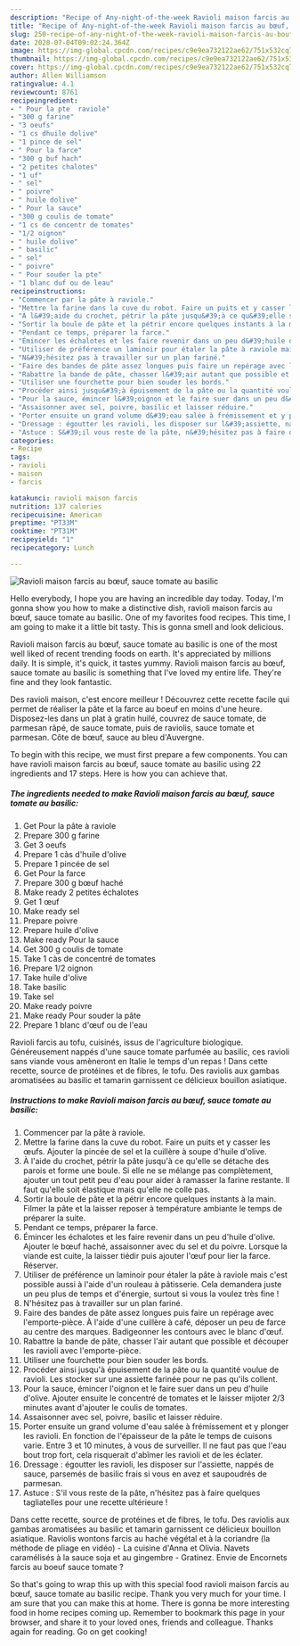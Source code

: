 ```yaml
---
description: "Recipe of Any-night-of-the-week Ravioli maison farcis au bœuf, sauce tomate au basilic"
title: "Recipe of Any-night-of-the-week Ravioli maison farcis au bœuf, sauce tomate au basilic"
slug: 250-recipe-of-any-night-of-the-week-ravioli-maison-farcis-au-bouf-sauce-tomate-au-basilic
date: 2020-07-04T09:02:24.364Z
image: https://img-global.cpcdn.com/recipes/c9e9ea732122ae62/751x532cq70/ravioli-maison-farcis-au-boeuf-sauce-tomate-au-basilic-photo-principale-de-la-recette.jpg
thumbnail: https://img-global.cpcdn.com/recipes/c9e9ea732122ae62/751x532cq70/ravioli-maison-farcis-au-boeuf-sauce-tomate-au-basilic-photo-principale-de-la-recette.jpg
cover: https://img-global.cpcdn.com/recipes/c9e9ea732122ae62/751x532cq70/ravioli-maison-farcis-au-boeuf-sauce-tomate-au-basilic-photo-principale-de-la-recette.jpg
author: Allen Williamson
ratingvalue: 4.1
reviewcount: 8761
recipeingredient:
- " Pour la pte  raviole"
- "300 g farine"
- "3 oeufs"
- "1 cs dhuile dolive"
- "1 pince de sel"
- " Pour la farce"
- "300 g buf hach"
- "2 petites chalotes"
- "1 uf"
- " sel"
- " poivre"
- " huile dolive"
- " Pour la sauce"
- "300 g coulis de tomate"
- "1 cs de concentr de tomates"
- "1/2 oignon"
- " huile dolive"
- " basilic"
- " sel"
- " poivre"
- " Pour souder la pte"
- "1 blanc duf ou de leau"
recipeinstructions:
- "Commencer par la pâte à raviole."
- "Mettre la farine dans la cuve du robot. Faire un puits et y casser les œufs. Ajouter la pincée de sel et la cuillère à soupe d&#39;huile d&#39;olive."
- "À l&#39;aide du crochet, pétrir la pâte jusqu&#39;à ce qu&#39;elle se détache des parois et forme une boule. Si elle ne se mélange pas complètement, ajouter un tout petit peu d&#39;eau pour aider à ramasser la farine restante. Il faut qu&#39;elle soit élastique mais qu&#39;elle ne colle pas."
- "Sortir la boule de pâte et la pétrir encore quelques instants à la main. Filmer la pâte et la laisser reposer à température ambiante le temps de préparer la suite."
- "Pendant ce temps, préparer la farce."
- "Émincer les échalotes et les faire revenir dans un peu d&#39;huile d&#39;olive. Ajouter le bœuf haché, assaisonner avec du sel et du poivre. Lorsque la viande est cuite, la laisser tiédir puis ajouter l&#39;œuf pour lier la farce. Réserver."
- "Utiliser de préférence un laminoir pour étaler la pâte à raviole mais c&#39;est possible aussi à l&#39;aide d&#39;un rouleau à pâtisserie. Cela demandera juste un peu plus de temps et d&#39;énergie, surtout si vous la voulez très fine !"
- "N&#39;hésitez pas à travailler sur un plan fariné."
- "Faire des bandes de pâte assez longues puis faire un repérage avec l&#39;emporte-pièce. À l&#39;aide d&#39;une cuillère à café, déposer un peu de farce au centre des marques. Badigeonner les contours avec le blanc d&#39;œuf."
- "Rabattre la bande de pâte, chasser l&#39;air autant que possible et découper les ravioli avec l&#39;emporte-pièce."
- "Utiliser une fourchette pour bien souder les bords."
- "Procéder ainsi jusqu&#39;à épuisement de la pâte ou la quantité voulue de ravioli. Les stocker sur une assiette farinée pour ne pas qu&#39;ils collent."
- "Pour la sauce, émincer l&#39;oignon et le faire suer dans un peu d&#39;huile d&#39;olive. Ajouter ensuite le concentré de tomates et le laisser mijoter 2/3 minutes avant d&#39;ajouter le coulis de tomates."
- "Assaisonner avec sel, poivre, basilic et laisser réduire."
- "Porter ensuite un grand volume d&#39;eau salée à frémissement et y plonger les ravioli. En fonction de l&#39;épaisseur de la pâte le temps de cuisons varie. Entre 3 et 10 minutes, à vous de surveiller. Il ne faut pas que l&#39;eau bout trop fort, cela risquerait d&#39;abîmer les ravioli et de les éclater."
- "Dressage : égoutter les ravioli, les disposer sur l&#39;assiette, nappés de sauce, parsemés de basilic frais si vous en avez et saupoudrés de parmesan."
- "Astuce : S&#39;il vous reste de la pâte, n&#39;hésitez pas à faire quelques tagliatelles pour une recette ultérieure !"
categories:
- Recipe
tags:
- ravioli
- maison
- farcis

katakunci: ravioli maison farcis 
nutrition: 137 calories
recipecuisine: American
preptime: "PT33M"
cooktime: "PT31M"
recipeyield: "1"
recipecategory: Lunch

---
```



![Ravioli maison farcis au bœuf, sauce tomate au basilic](https://img-global.cpcdn.com/recipes/c9e9ea732122ae62/751x532cq70/ravioli-maison-farcis-au-boeuf-sauce-tomate-au-basilic-photo-principale-de-la-recette.jpg)

Hello everybody, I hope you are having an incredible day today. Today, I'm gonna show you how to make a distinctive dish, ravioli maison farcis au bœuf, sauce tomate au basilic. One of my favorites food recipes. This time, I am going to make it a little bit tasty. This is gonna smell and look delicious.

Ravioli maison farcis au bœuf, sauce tomate au basilic is one of the most well liked of recent trending foods on earth. It's appreciated by millions daily. It is simple, it's quick, it tastes yummy. Ravioli maison farcis au bœuf, sauce tomate au basilic is something that I've loved my entire life. They're fine and they look fantastic.

Des ravioli maison, c&#39;est encore meilleur ! Découvrez cette recette facile qui permet de réaliser la pâte et la farce au boeuf en moins d&#39;une heure. Disposez-les dans un plat à gratin huilé, couvrez de sauce tomate, de parmesan râpé, de sauce tomate, puis de raviolis, sauce tomate et parmesan. Côte de bœuf, sauce au bleu d&#39;Auvergne.


To begin with this recipe, we must first prepare a few components. You can have ravioli maison farcis au bœuf, sauce tomate au basilic using 22 ingredients and 17 steps. Here is how you can achieve that.

<!--inarticleads1-->

##### The ingredients needed to make Ravioli maison farcis au bœuf, sauce tomate au basilic:

1. Get  Pour la pâte à raviole
1. Prepare 300 g farine
1. Get 3 oeufs
1. Prepare 1 càs d&#39;huile d&#39;olive
1. Prepare 1 pincée de sel
1. Get  Pour la farce
1. Prepare 300 g bœuf haché
1. Make ready 2 petites échalotes
1. Get 1 œuf
1. Make ready  sel
1. Prepare  poivre
1. Prepare  huile d&#39;olive
1. Make ready  Pour la sauce
1. Get 300 g coulis de tomate
1. Take 1 càs de concentré de tomates
1. Prepare 1/2 oignon
1. Take  huile d&#39;olive
1. Take  basilic
1. Take  sel
1. Make ready  poivre
1. Make ready  Pour souder la pâte
1. Prepare 1 blanc d&#39;œuf ou de l&#39;eau


Ravioli farcis au tofu, cuisinés, issus de l&#39;agriculture biologique. Généreusement nappés d&#39;une sauce tomate parfumée au basilic, ces ravioli sans viande vous amèneront en Italie le temps d&#39;un repas ! Dans cette recette, source de protéines et de fibres, le tofu. Des raviolis aux gambas aromatisées au basilic et tamarin garnissent ce délicieux bouillon asiatique. 

<!--inarticleads2-->

##### Instructions to make Ravioli maison farcis au bœuf, sauce tomate au basilic:

1. Commencer par la pâte à raviole.
1. Mettre la farine dans la cuve du robot. Faire un puits et y casser les œufs. Ajouter la pincée de sel et la cuillère à soupe d&#39;huile d&#39;olive.
1. À l&#39;aide du crochet, pétrir la pâte jusqu&#39;à ce qu&#39;elle se détache des parois et forme une boule. Si elle ne se mélange pas complètement, ajouter un tout petit peu d&#39;eau pour aider à ramasser la farine restante. Il faut qu&#39;elle soit élastique mais qu&#39;elle ne colle pas.
1. Sortir la boule de pâte et la pétrir encore quelques instants à la main. Filmer la pâte et la laisser reposer à température ambiante le temps de préparer la suite.
1. Pendant ce temps, préparer la farce.
1. Émincer les échalotes et les faire revenir dans un peu d&#39;huile d&#39;olive. Ajouter le bœuf haché, assaisonner avec du sel et du poivre. Lorsque la viande est cuite, la laisser tiédir puis ajouter l&#39;œuf pour lier la farce. Réserver.
1. Utiliser de préférence un laminoir pour étaler la pâte à raviole mais c&#39;est possible aussi à l&#39;aide d&#39;un rouleau à pâtisserie. Cela demandera juste un peu plus de temps et d&#39;énergie, surtout si vous la voulez très fine !
1. N&#39;hésitez pas à travailler sur un plan fariné.
1. Faire des bandes de pâte assez longues puis faire un repérage avec l&#39;emporte-pièce. À l&#39;aide d&#39;une cuillère à café, déposer un peu de farce au centre des marques. Badigeonner les contours avec le blanc d&#39;œuf.
1. Rabattre la bande de pâte, chasser l&#39;air autant que possible et découper les ravioli avec l&#39;emporte-pièce.
1. Utiliser une fourchette pour bien souder les bords.
1. Procéder ainsi jusqu&#39;à épuisement de la pâte ou la quantité voulue de ravioli. Les stocker sur une assiette farinée pour ne pas qu&#39;ils collent.
1. Pour la sauce, émincer l&#39;oignon et le faire suer dans un peu d&#39;huile d&#39;olive. Ajouter ensuite le concentré de tomates et le laisser mijoter 2/3 minutes avant d&#39;ajouter le coulis de tomates.
1. Assaisonner avec sel, poivre, basilic et laisser réduire.
1. Porter ensuite un grand volume d&#39;eau salée à frémissement et y plonger les ravioli. En fonction de l&#39;épaisseur de la pâte le temps de cuisons varie. Entre 3 et 10 minutes, à vous de surveiller. Il ne faut pas que l&#39;eau bout trop fort, cela risquerait d&#39;abîmer les ravioli et de les éclater.
1. Dressage : égoutter les ravioli, les disposer sur l&#39;assiette, nappés de sauce, parsemés de basilic frais si vous en avez et saupoudrés de parmesan.
1. Astuce : S&#39;il vous reste de la pâte, n&#39;hésitez pas à faire quelques tagliatelles pour une recette ultérieure !


Dans cette recette, source de protéines et de fibres, le tofu. Des raviolis aux gambas aromatisées au basilic et tamarin garnissent ce délicieux bouillon asiatique. Raviolis wontons farcis au haché végétal et à la coriandre (la méthode de pliage en vidéo) - La cuisine d&#39;Anna et Olivia. Navets caramélisés à la sauce soja et au gingembre - Gratinez. Envie de Encornets farcis au boeuf sauce tomate ? 

So that's going to wrap this up with this special food ravioli maison farcis au bœuf, sauce tomate au basilic recipe. Thank you very much for your time. I am sure that you can make this at home. There is gonna be more interesting food in home recipes coming up. Remember to bookmark this page in your browser, and share it to your loved ones, friends and colleague. Thanks again for reading. Go on get cooking!
